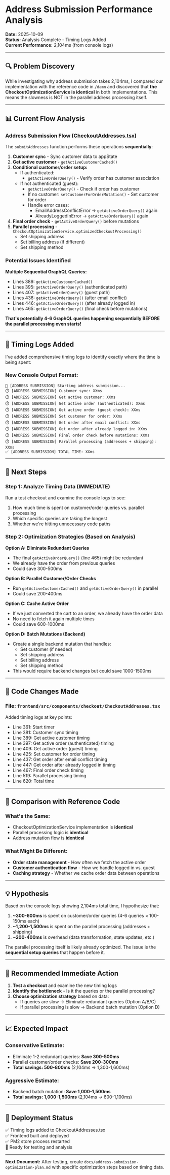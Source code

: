 # Address Submission Performance Analysis

**Date:** 2025-10-09  
**Status:** Analysis Complete - Timing Logs Added  
**Current Performance:** 2,104ms (from console logs)

---

## 🔍 Problem Discovery

While investigating why address submission takes 2,104ms, I compared our implementation with the reference code in `/damn` and discovered that **the CheckoutOptimizationService is identical** in both implementations. This means the slowness is NOT in the parallel address processing itself.

---

## 📊 Current Flow Analysis

### Address Submission Flow (CheckoutAddresses.tsx)

The `submitAddresses` function performs these operations **sequentially**:

1. **Customer sync** - Sync customer data to appState
2. **Get active customer** - `getActiveCustomerCached()` 
3. **Conditional customer/order setup:**
   - If authenticated:
     - `getActiveOrderQuery()` - Verify order has customer association
   - If not authenticated (guest):
     - `getActiveOrderQuery()` - Check if order has customer
     - If no customer: `setCustomerForOrderMutation()` - Set customer for order
     - Handle error cases:
       - EmailAddressConflictError → `getActiveOrderQuery()` again
       - AlreadyLoggedInError → `getActiveOrderQuery()` again
4. **Final order check** - `getActiveOrderQuery()` before mutations
5. **Parallel processing** - `CheckoutOptimizationService.optimizedCheckoutProcessing()`
   - Set shipping address
   - Set billing address (if different)
   - Set shipping method

### Potential Issues Identified

**Multiple Sequential GraphQL Queries:**
- Lines 389: `getActiveCustomerCached()`
- Lines 395: `getActiveOrderQuery()` (authenticated path)
- Lines 407: `getActiveOrderQuery()` (guest path)
- Lines 436: `getActiveOrderQuery()` (after email conflict)
- Lines 446: `getActiveOrderQuery()` (after already logged in)
- Lines 465: `getActiveOrderQuery()` (final check before mutations)

**That's potentially 4-6 GraphQL queries happening sequentially BEFORE the parallel processing even starts!**

---

## 🔧 Timing Logs Added

I've added comprehensive timing logs to identify exactly where the time is being spent:

### New Console Output Format:
```
🚀 [ADDRESS SUBMISSION] Starting address submission...
⏱️ [ADDRESS SUBMISSION] Customer sync: XXms
⏱️ [ADDRESS SUBMISSION] Get active customer: XXms
⏱️ [ADDRESS SUBMISSION] Get active order (authenticated): XXms
⏱️ [ADDRESS SUBMISSION] Get active order (guest check): XXms
⏱️ [ADDRESS SUBMISSION] Set customer for order: XXms
⏱️ [ADDRESS SUBMISSION] Get order after email conflict: XXms
⏱️ [ADDRESS SUBMISSION] Get order after already logged in: XXms
⏱️ [ADDRESS SUBMISSION] Final order check before mutations: XXms
⏱️ [ADDRESS SUBMISSION] Parallel processing (addresses + shipping): XXms
✅ [ADDRESS SUBMISSION] TOTAL TIME: XXms
```

---

## 🎯 Next Steps

### Step 1: Analyze Timing Data (IMMEDIATE)

Run a test checkout and examine the console logs to see:
1. How much time is spent on customer/order queries vs. parallel processing
2. Which specific queries are taking the longest
3. Whether we're hitting unnecessary code paths

### Step 2: Optimization Strategies (Based on Analysis)

**Option A: Eliminate Redundant Queries**
- The final `getActiveOrderQuery()` (line 465) might be redundant
- We already have the order from previous queries
- Could save 300-500ms

**Option B: Parallel Customer/Order Checks**
- Run `getActiveCustomerCached()` and `getActiveOrderQuery()` in parallel
- Could save 200-400ms

**Option C: Cache Active Order**
- If we just converted the cart to an order, we already have the order data
- No need to fetch it again multiple times
- Could save 600-1000ms

**Option D: Batch Mutations (Backend)**
- Create a single backend mutation that handles:
  - Set customer (if needed)
  - Set shipping address
  - Set billing address
  - Set shipping method
- This would require backend changes but could save 1000-1500ms

---

## 📝 Code Changes Made

### File: `frontend/src/components/checkout/CheckoutAddresses.tsx`

Added timing logs at key points:
- Line 361: Start timer
- Line 381: Customer sync timing
- Line 389: Get active customer timing
- Line 397: Get active order (authenticated) timing
- Line 409: Get active order (guest) timing
- Line 425: Set customer for order timing
- Line 437: Get order after email conflict timing
- Line 447: Get order after already logged in timing
- Line 467: Final order check timing
- Line 519: Parallel processing timing
- Line 620: Total time

---

## 🔬 Comparison with Reference Code

### What's the Same:
- CheckoutOptimizationService implementation is **identical**
- Parallel processing logic is **identical**
- Address mutation flow is **identical**

### What Might Be Different:
- **Order state management** - How often we fetch the active order
- **Customer authentication flow** - How we handle logged in vs. guest
- **Caching strategy** - Whether we cache order data between operations

---

## 💡 Hypothesis

Based on the console logs showing 2,104ms total time, I hypothesize that:

1. **~300-600ms** is spent on customer/order queries (4-6 queries × 100-150ms each)
2. **~1,200-1,500ms** is spent on the parallel processing (addresses + shipping)
3. **~200-400ms** is overhead (data transformation, state updates, etc.)

The parallel processing itself is likely already optimized. The issue is the **sequential setup queries** that happen before it.

---

## 🎯 Recommended Immediate Action

1. **Test a checkout** and examine the new timing logs
2. **Identify the bottleneck** - Is it the queries or the parallel processing?
3. **Choose optimization strategy** based on data:
   - If queries are slow → Eliminate redundant queries (Option A/B/C)
   - If parallel processing is slow → Backend batch mutation (Option D)

---

## 📈 Expected Impact

### Conservative Estimate:
- Eliminate 1-2 redundant queries: **Save 300-500ms**
- Parallel customer/order checks: **Save 200-300ms**
- **Total savings: 500-800ms** (2,104ms → 1,300-1,600ms)

### Aggressive Estimate:
- Backend batch mutation: **Save 1,000-1,500ms**
- **Total savings: 1,000-1,500ms** (2,104ms → 600-1,100ms)

---

## 🚀 Deployment Status

✅ Timing logs added to CheckoutAddresses.tsx  
✅ Frontend built and deployed  
✅ PM2 store process restarted  
🎯 Ready for testing and analysis

---

**Next Document:** After testing, create `docs/address-submission-optimization-plan.md` with specific optimization steps based on timing data.

